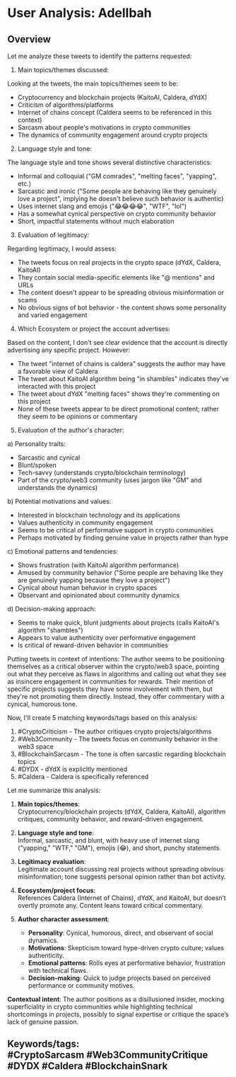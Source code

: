 # User Analysis: Adellbah

## Overview

<think>
Let me analyze these tweets to identify the patterns requested:

1. Main topics/themes discussed:

Looking at the tweets, the main topics/themes seem to be:
- Cryptocurrency and blockchain projects (KaitoAI, Caldera, dYdX)
- Criticism of algorithms/platforms
- Internet of chains concept (Caldera seems to be referenced in this context)
- Sarcasm about people's motivations in crypto communities
- The dynamics of community engagement around crypto projects

2. Language style and tone:

The language style and tone shows several distinctive characteristics:
- Informal and colloquial ("GM comrades", "melting faces", "yapping", etc.)
- Sarcastic and ironic ("Some people are behaving like they genuinely love a project", implying he doesn't believe such behavior is authentic)
- Uses internet slang and emojis ("😂😂😂😂", "WTF", "lol")
- Has a somewhat cynical perspective on crypto community behavior
- Short, impactful statements without much elaboration

3. Evaluation of legitimacy:

Regarding legitimacy, I would assess:
- The tweets focus on real projects in the crypto space (dYdX, Caldera, KaitoAI)
- They contain social media-specific elements like "@ mentions" and URLs
- The content doesn't appear to be spreading obvious misinformation or scams
- No obvious signs of bot behavior - the content shows some personality and varied engagement

4. Which Ecosystem or project the account advertises:

Based on the content, I don't see clear evidence that the account is directly advertising any specific project. However:
- The tweet "internet of chains is caldera" suggests the author may have a favorable view of Caldera
- The tweet about KaitoAI algorithm being "in shambles" indicates they've interacted with this project
- The tweet about dYdX "melting faces" shows they're commenting on this project
- None of these tweets appear to be direct promotional content; rather they seem to be opinions or commentary

5. Evaluation of the author's character:

a) Personality traits:
- Sarcastic and cynical
- Blunt/spoken
- Tech-savvy (understands crypto/blockchain terminology)
- Part of the crypto/web3 community (uses jargon like "GM" and understands the dynamics)

b) Potential motivations and values:
- Interested in blockchain technology and its applications
- Values authenticity in community engagement
- Seems to be critical of performative support in crypto communities
- Perhaps motivated by finding genuine value in projects rather than hype

c) Emotional patterns and tendencies:
- Shows frustration (with KaitoAI algorithm performance)
- Amused by community behavior ("Some people are behaving like they are genuinely yapping because they love a project")
- Cynical about human behavior in crypto spaces
- Observant and opinionated about community dynamics

d) Decision-making approach:
- Seems to make quick, blunt judgments about projects (calls KaitoAI's algorithm "shambles")
- Appears to value authenticity over performative engagement
- Is critical of reward-driven behavior in communities

Putting tweets in context of intentions:
The author seems to be positioning themselves as a critical observer within the crypto/web3 space, pointing out what they perceive as flaws in algorithms and calling out what they see as insincere engagement in communities for rewards. Their mention of specific projects suggests they have some involvement with them, but they're not promoting them directly. Instead, they offer commentary with a cynical, humorous tone.

Now, I'll create 5 matching keywords/tags based on this analysis:

1. #CryptoCriticism - The author critiques crypto projects/algorithms
2. #Web3Community - The tweets focus on community behavior in the web3 space
3. #BlockchainSarcasm - The tone is often sarcastic regarding blockchain topics
4. #DYDX - dYdX is explicitly mentioned
5. #Caldera - Caldera is specifically referenced

Let me summarize this analysis:
</think>

1. **Main topics/themes**:  
   Cryptocurrency/blockchain projects (dYdX, Caldera, KaitoAI), algorithm critiques, community behavior, and reward-driven engagement.

2. **Language style and tone**:  
   Informal, sarcastic, and blunt, with heavy use of internet slang ("yapping," "WTF," "GM"), emojis (😂), and short, punchy statements.

3. **Legitimacy evaluation**:  
   Legitimate account discussing real projects without spreading obvious misinformation; tone suggests personal opinion rather than bot activity.

4. **Ecosystem/project focus**:  
   References Caldera (Internet of Chains), dYdX, and KaitoAI, but doesn’t overtly promote any. Content leans toward critical commentary.

5. **Author character assessment**:  
   - **Personality**: Cynical, humorous, direct, and observant of social dynamics.  
   - **Motivations**: Skepticism toward hype-driven crypto culture; values authenticity.  
   - **Emotional patterns**: Rolls eyes at performative behavior, frustration with technical flaws.  
   - **Decision-making**: Quick to judge projects based on perceived performance or community motives.

**Contextual intent**: The author positions as a disillusioned insider, mocking superficiality in crypto communities while highlighting technical shortcomings in projects, possibly to signal expertise or critique the space’s lack of genuine passion.

**Keywords/tags**:  
#CryptoSarcasm #Web3CommunityCritique #DYDX #Caldera #BlockchainSnark
---
